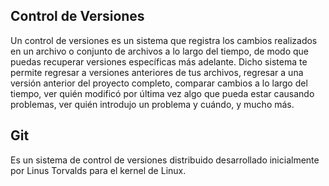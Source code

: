 ## Control de Versiones ##
Un control de versiones es un sistema que registra los cambios realizados en un archivo o conjunto de archivos a lo largo del tiempo, de modo que puedas recuperar versiones específicas más adelante.
Dicho sistema te permite regresar a versiones anteriores de tus archivos, regresar a una versión anterior del proyecto completo, comparar cambios a lo largo del tiempo, ver quién modificó por última vez algo que pueda estar causando problemas, ver quién introdujo un problema y cuándo, y mucho más.

## Git ##
Es un sistema de control de versiones distribuido desarrollado inicialmente por Linus Torvalds para el kernel de Linux.